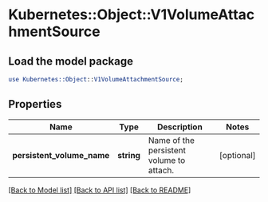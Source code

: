 # Kubernetes::Object::V1VolumeAttachmentSource

## Load the model package
```perl
use Kubernetes::Object::V1VolumeAttachmentSource;
```

## Properties
Name | Type | Description | Notes
------------ | ------------- | ------------- | -------------
**persistent_volume_name** | **string** | Name of the persistent volume to attach. | [optional] 

[[Back to Model list]](../README.md#documentation-for-models) [[Back to API list]](../README.md#documentation-for-api-endpoints) [[Back to README]](../README.md)


